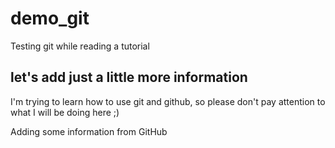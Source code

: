 # demo_git
Testing git while reading a tutorial

## let's add just a little more information
I'm trying to learn how to use git and github, so please don't pay attention to what I will be doing here ;)

Adding some information from GitHub
